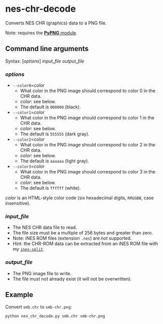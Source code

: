 # nes-chr-decode
Converts NES CHR (graphics) data to a PNG file.

Note: requires the [**PyPNG** module](http://github.com/drj11/pypng).

## Command line arguments
Syntax: [*options*] *input_file* *output_file*

### *options*
* `--color0`=*color*
  * What color in the PNG image should correspond to color 0 in the CHR data.
  * *color*: see below.
  * The default is `000000` (black).
* `--color1`=*color*
  * What color in the PNG image should correspond to color 1 in the CHR data.
  * *color*: see below.
  * The default is `555555` (dark gray).
* `--color2`=*color*
  * What color in the PNG image should correspond to color 2 in the CHR data.
  * *color*: see below.
  * The default is `aaaaaa` (light gray).
* `--color3`=*color*
  * What color in the PNG image should correspond to color 3 in the CHR data.
  * *color*: see below.
  * The default is `ffffff` (white).

*color* is an HTML-style color code (six hexadecimal digits, `RRGGBB`, case insensitive).

### *input_file*
* The NES CHR data file to read.
* The file size must be a multiple of 256 bytes and greater than zero.
* Note: iNES ROM files (extension `.nes`) are *not* supported.
* Hint: the CHR-ROM data can be extracted from an iNES ROM file with my [`ines-split`](http://github.com/qalle2/ines-split).

### *output_file*
* The PNG image file to write.
* The file must not already exist (it will not be overwritten).

## Example

Convert `smb.chr` to `smb-chr.png`:
```
python nes_chr_decode.py smb.chr smb-chr.png
```
